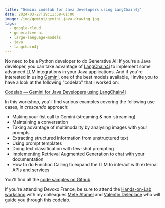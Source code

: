 ```yaml
---
title: "Gemini codelab for Java developers using LangChain4j"
date: 2024-03-27T19:11:58+01:00
image: /img/gemini/gemini-java-drawing.jpg
tags:
  - google-cloud
  - generative-ai
  - large-language-models
  - java
  - langchain4j
---
```


No need to be a Python developer to do Generative AI!
If you're a Java developer, you can take advantage of [LangChain4j](https://docs.langchain4j.dev/)
to implement some advanced LLM integrations in your Java applications.
And if you're interested in using
[Gemini](https://blog.google/technology/ai/google-gemini-next-generation-model-february-2024/),
one of the best models available, I invite you to have a look at the following "codelab" that I worked on:

[Codelab — Gemini for Java Developers using LangChain4j](https://codelabs.developers.google.com/codelabs/gemini-java-developers)

In this workshop, you'll find various examples covering the following use cases, in _crescendo_ approach:

- Making your fist call to Gemini (streaming & non-streaming)
- Maintaining a conversation
- Taking advantage of multimodality by analysing images with your prompts
- Extracting structured information from unstructured text
- Using prompt templates
- Doing text classification with few-shot prompting
- Implementing Retrieval Augmented Generation to chat with your documentation
- How to do Function Calling to expand the LLM to interact with external APIs and services

You'll find all the [code samples on Github](https://github.com/glaforge/gemini-workshop-for-java-developers).

If you're attending Devoxx France, be sure to attend the
[Hands-on-Lab workshop](https://www.devoxx.fr/en/schedule/talk/?id=40285) with my colleagues
[Mete Atamel](https://twitter.com/meteatamel) and [Valentin Deleplace](https://twitter.com/val_deleplace)
who will guide you through this codelab.
